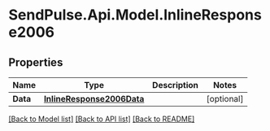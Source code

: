 # SendPulse.Api.Model.InlineResponse2006
## Properties

Name | Type | Description | Notes
------------ | ------------- | ------------- | -------------
**Data** | [**InlineResponse2006Data**](InlineResponse2006Data.md) |  | [optional] 

[[Back to Model list]](../README.md#documentation-for-models) [[Back to API list]](../README.md#documentation-for-api-endpoints) [[Back to README]](../README.md)

